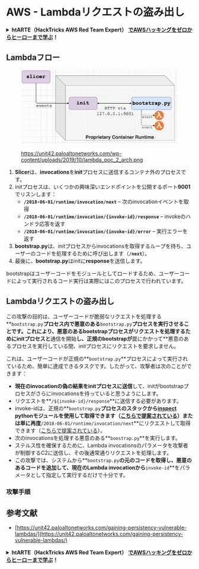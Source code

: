 # AWS - Lambdaリクエストの盗み出し

<details>

<summary><strong>htARTE（HackTricks AWS Red Team Expert）</strong> <a href="https://training.hacktricks.xyz/courses/arte"><strong>でAWSハッキングをゼロからヒーローまで学ぶ</strong></a><strong>！</strong></summary>

HackTricksをサポートする他の方法：

- **HackTricksで企業を宣伝したい**または**HackTricksをPDFでダウンロードしたい**場合は、[**SUBSCRIPTION PLANS**](https://github.com/sponsors/carlospolop)をチェックしてください！
- [**公式PEASS＆HackTricksスウォッグ**](https://peass.creator-spring.com)を入手する
- [**The PEASS Family**](https://opensea.io/collection/the-peass-family)を発見し、独占的な[**NFTs**](https://opensea.io/collection/the-peass-family)のコレクションを見る
- 💬 [**Discordグループ**](https://discord.gg/hRep4RUj7f)に参加するか、[**telegramグループ**](https://t.me/peass)に参加するか、**Twitter** 🐦 [**@hacktricks\_live**](https://twitter.com/hacktricks\_live)をフォローする
- **HackTricks**と**HackTricks Cloud**のGitHubリポジトリにPRを提出して、あなたのハッキングテクニックを共有する

</details>

## Lambdaフロー

<figure><img src="../../../../.gitbook/assets/image (152).png" alt=""><figcaption><p><a href="https://unit42.paloaltonetworks.com/wp-content/uploads/2019/10/lambda_poc_2_arch.png">https://unit42.paloaltonetworks.com/wp-content/uploads/2019/10/lambda_poc_2_arch.png</a></p></figcaption></figure>

1. **Slicer**は、**invocations**を**init**プロセスに送信するコンテナ外のプロセスです。
2. initプロセスは、いくつかの興味深いエンドポイントを公開するポート**9001**でリスンします：
   - **`/2018-06-01/runtime/invocation/next`** – 次のinvocationイベントを取得
   - **`/2018-06-01/runtime/invocation/{invoke-id}/response`** – invokeのハンドラ応答を返す
   - **`/2018-06-01/runtime/invocation/{invoke-id}/error`** – 実行エラーを返す
3. **bootstrap.py**は、initプロセスからinvocationsを取得するループを持ち、ユーザーのコードを処理するために呼び出します（**`/next`**）。
4. 最後に、**bootstrap.py**はinitに**response**を送信します。

bootstrapはユーザーコードをモジュールとしてロードするため、ユーザーコードによって実行されるコード実行は実際にはこのプロセスで行われています。

## Lambdaリクエストの盗み出し

この攻撃の目的は、ユーザーコードが脆弱なリクエストを処理する**`bootstrap.py`**プロセス内で悪意のある**`bootstrap.py`**プロセスを実行させることです。これにより、**悪意のあるbootstrap**プロセスがリクエストを処理するためにinitプロセスと**通信を開始**し、**正規**のbootstrapが**罠にかかって**悪意のあるプロセスを実行している間、initプロセスにリクエストを要求しません。

これは、ユーザーコードが正規の**`bootstrap.py`**プロセスによって実行されているため、簡単に達成できるタスクです。したがって、攻撃者は次のことができます：

- **現在のinvocationの偽の結果をinitプロセスに送信**して、initがbootstrapプロセスがさらにinvocationsを待っていると思うようにします。
- リクエストを**`/${invoke-id}/response`**に送信する必要があります。
- invoke-idは、正規の**`bootstrap.py`**プロセスのスタックから[**inspect**](https://docs.python.org/3/library/inspect.html) pythonモジュールを使用して取得できます（[こちらで提案されている](https://github.com/twistlock/lambda-persistency-poc/blob/master/poc/switch\_runtime.py)）または単に再度**`/2018-06-01/runtime/invocation/next`**にリクエストして取得できます（[こちらで提案されている](https://github.com/Djkusik/serverless\_persistency\_poc/blob/master/gcp/exploit\_files/switcher.py)）。
- 次のinvocationsを処理する悪意のある**`boostrap.py`**を実行します。
- ステルス性を確保するために、Lambda invocationsのパラメータを攻撃者が制御するC2に送信し、その後通常通りリクエストを処理します。
- この攻撃では、システムから**`bootstrap.py`**の元のコードを取得し、悪意のあるコードを追加して、現在のLambda invocationから**`invoke-id`**をパラメータとして指定して実行するだけで十分です。

### 攻撃手順

## 参考文献

- [https://unit42.paloaltonetworks.com/gaining-persistency-vulnerable-lambdas/](https://unit42.paloaltonetworks.com/gaining-persistency-vulnerable-lambdas/) 

<details>

<summary><strong>htARTE（HackTricks AWS Red Team Expert）</strong> <a href="https://training.hacktricks.xyz/courses/arte"><strong>でAWSハッキングをゼロからヒーローまで学ぶ</strong></a><strong>！</strong></summary>

HackTricksをサポートする他の方法：

- **HackTricksで企業を宣伝したい**または**HackTricksをPDFでダウンロードしたい**場合は、[**SUBSCRIPTION PLANS**](https://github.com/sponsors/carlospolop)をチェックしてください！
- [**公式PEASS＆HackTricksスウォッグ**](https://peass.creator-spring.com)を入手する
- [**The PEASS Family**](https://opensea.io/collection/the-peass-family)を発見し、独占的な[**NFTs**](https://opensea.io/collection/the-peass-family)のコレクションを見る
- 💬 [**Discordグループ**](https://discord.gg/hRep4RUj7f)に参加するか、[**telegramグループ**](https://t.me/peass)に参加するか、**Twitter** 🐦 [**@hacktricks\_live**](https://twitter.com/hacktricks\_live)をフォローする
- **HackTricks**と**HackTricks Cloud**のGitHubリポジトリにPRを提出して、あなたのハッキングテクニックを共有する

</details>
